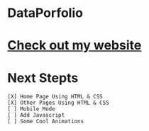 # DataPorfolio


[Check out my website](https://venebre.com/)
=======

# Next Stepts

```
[X] Home Page Using HTML & CSS
[X] Other Pages Using HTML & CSS
[ ] Mobile Mode
[ ] Add Javascript 
[ ] Some Cool Animations
```
